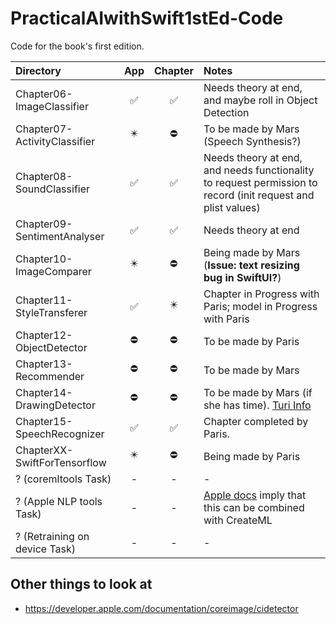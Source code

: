 # PracticalAIwithSwift1stEd-Code
Code for the book's first edition.

| Directory | App | Chapter | Notes |
|:---|:---:|:---:|:---|
|Chapter06-ImageClassifier | ✅ | ✅ | Needs theory at end, and maybe roll in Object Detection |
|Chapter07-ActivityClassifier | ✴️ | ⛔️ | To be made by Mars (Speech Synthesis?) |
|Chapter08-SoundClassifier | ✅ | ✅ | Needs theory at end, and needs functionality to request permission to record (init request and plist values) |
|Chapter09-SentimentAnalyser | ✅ | ✅ | Needs theory at end |
|Chapter10-ImageComparer | ✴️ | ⛔️ | Being made by Mars (**Issue: text resizing bug in SwiftUI?**) |
|Chapter11-StyleTransferer | ✅ | ✴️ | Chapter in Progress with Paris; model in Progress with Paris |
|Chapter12-ObjectDetector | ⛔️ | ⛔️ | To be made by Paris |
|Chapter13-Recommender| ⛔️ | ⛔️ | To be made by Mars |
|Chapter14-DrawingDetector | ⛔️ | ⛔️ | To be made by Mars (if she has time). [Turi Info](https://apple.github.io/turicreate/docs/userguide/drawing_classifier/) |
|Chapter15-SpeechRecognizer | ✅ | ✅ | Chapter completed by Paris.  |
|ChapterXX-SwiftForTensorflow | ✴️ | ⛔️ | Being made by Paris |
| ? (coremltools Task) | - | - | - |
| ? (Apple NLP tools Task) | - | - | [Apple docs](https://developer.apple.com/documentation/naturallanguage) imply that this can be combined with CreateML |
| ? (Retraining on device Task) | - | - | - |

## Other things to look at

* https://developer.apple.com/documentation/coreimage/cidetector
